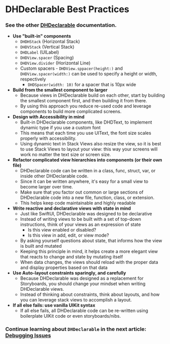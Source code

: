 # DHDeclarable Best Practices
### See the  other [DHDeclarable](index.md) documentation.

* **Use "built-in" components**
    * `DHDHStack` (Horizontal Stack)
    * `DHDVStack` (Vertical Stack)
    * `DHDLabel` (UILabel)
    * `DHDView.spacer` (Spacing)
    * `DHDView.divider​​​​​​​` (Horizontal Line)
    * Custom spacers - `DHDView.sppacer(height:)` and `DHDView.spacer(width:)` can be used to specify a height or width, respectively
        * `DHDSpacer(width: 10)` for a spacer that is 10px wide
* **Build from the smallest component to larger**
    * Because views in DHDeclarable build on each other, start by building the smallest component first, and then building it from there.
    * By using this approach you reduce re-used code and leverage components to build more complicated screens.
* **Design with Accessibility in mind**
    * Built-in DHDeclarable components, like DHDText, to implement dynamic type if you use a custom font
    * This means that each time you use UIText, the font size scales properly with accessibility.
    * Using dynamic text in Stack Views also resize the view, so it is best to use Stack Views to layout your view: this way your screens will work no matter the text size or screen size.
* **Refactor complicated view hierarchies into components (or their own file)**
    * DHDeclarable code can be written in a class, func, struct, var, or inside other DHDeclarable code.
    * Since it can be written anywhere, it's easy for a small view to become larger over time.
    * Make sure that you factor out common or large sections of DHDeclarable code into a new file, function, class, or extension.
    * This helps keep code maintainable and highly readable
* **Write reactive and declarative views with state in mind**
    * Just like SwiftUI, DHDeclarable was designed to be declarative
    * Instead of writing views to be built with a set of top-down instructions, think of your views as an expression of state
        * Is this view enabled or disabled?
        * Is this view in add, edit, or view mode?
    * By asking yourself questions about state, that informs how the view is built and mutated
    * Keeping this principle in mind, it helps create a more elegant view that reacts to change and state by mutating itself
    * When data changes, the views should reload with the proper data and display properties based on that data
* **Use Auto-layout constraints sparingly, and carefully**
    * Because DHDeclarable was designed as a replacement for Storyboards, you should change your mindset when writing DHDeclarable views.
    * Instead of thinking about constraints, think about layouts, and how you can leverage stack views to accomplish a layout.
* **If all else fails: use vanilla UIKit syntax**
    * If all else fails, all DHDeclarable code can be re-written using boilerplate UIKit code or even storyboards/nibs.

### Continue learning about `DHDeclarable` in the next article: [Debugging Issues](Debugging-DHDeclarable-Issues.md)
